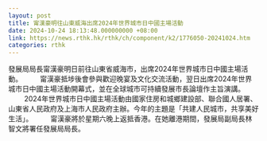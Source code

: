 ```yaml
---
layout: post
title: 甯漢豪明往山東威海出席2024年世界城市日中國主場活動
date: 2024-10-24 18:13:48.000000000 +08:00
link: https://news.rthk.hk/rthk/ch/component/k2/1776050-20241024.htm
categories: rthk
---
```


發展局局長甯漢豪明日前往山東省威海市，出席2024年世界城市日中國主場活動。
　　 
甯漢豪抵埗後會參與歡迎晚宴及文化交流活動，翌日出席2024年世界城市日中國主場活動開幕式，並在全球城市可持續發展市長論壇作主旨演講。
　　 
2024年世界城市日中國主場活動由國家住房和城鄉建設部、聯合國人居署、山東省人民政府及上海市人民政府主辦。今年的主題是「共建人民城市，共享美好生活」。
　　 
甯漢豪將於星期六晚上返抵香港。在她離港期間，發展局副局長林智文將署任發展局局長。
